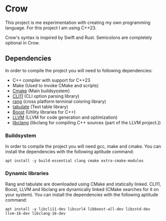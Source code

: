Crow
====
This project is me experimentation with creating my own programming language.
For this project I am using C++23.

Crow's syntax is inspired by Swift and Rust.
Semicolons are completely optional in Crow.

## Dependencies
In order to compile the project you will need to following dependencies:

- C++ compiler with support for C++23
- Make (Used to invoke CMake and scripts)
- [Cmake](https://cmake.org/)  (Main buildsysstem)
- [CLI11](https://github.com/CLIUtils/CLI11) (CLI option parsing library)
- [rang](https://github.com/agauniyal/rang/tree/master) (cross platform terminal coloring library)
- [tabulate](https://github.com/p-ranav/tabulate) (Text table library)
- [Boost]() (Utility libraries for C++)
- [LLVM](https://llvm.org) (LLVM for code generation and optimization)
- [libclang](https://clang.llvm.org/doxygen/group__CINDEX.html) (libclang for compiling C++ sources (part of the LLVM project.))

### Buildsystem
In order to compile the project you will need gcc, make and cmake.
You can install the dependencies with the following aptitude command:

```shell
apt install -y build-essential clang cmake extra-cmake-modules
```

### Dynamic libraries
Rang and tabulate are downloaded using CMake and statically linked.
CLI11, Boost, LLVM and libclang are dynamically linked (CMake searches for it on your system).
You can install the dependencies with the following aptitude command:

```shell
apt install -y libcli11-dev libcurl4 libboost-all-dev libzstd-dev llvm-16-dev libclang-16-dev
```

